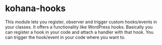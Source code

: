 kohana-hooks
============

This module lets you register, observer and trigger custom hooks/events in your classes. It offers a functionality like WordPress hooks. Basically you can register a hook in your code and attach a handler with that hook. You can trigger the hook/event in your code where you want to.